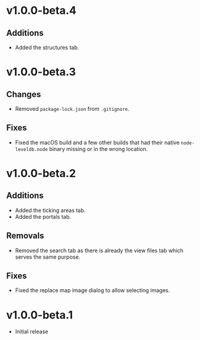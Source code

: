 # v1.0.0-beta.4

## Additions

-   Added the structures tab.

# v1.0.0-beta.3

## Changes

-   Removed `package-lock.json` from `.gitignore`.

## Fixes

-   Fixed the macOS build and a few other builds that had their native `node-leveldb.node` binary missing or in the wrong location.

# v1.0.0-beta.2

## Additions

-   Added the ticking areas tab.
-   Added the portals tab.

## Removals

-   Removed the search tab as there is already the view files tab which serves the same purpose.

## Fixes

-   Fixed the replace map image dialog to allow selecting images.

# v1.0.0-beta.1

-   Initial release
